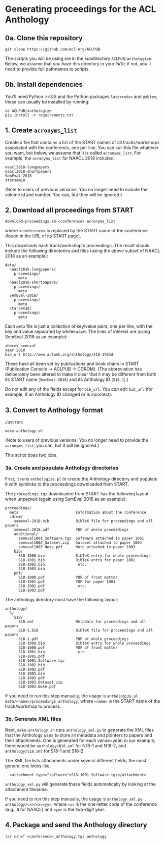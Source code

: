 # Generating proceedings for the ACL Anthology

## 0a. Clone this repository

```
git clone https://github.com/acl-org/ACLPUB
```

The scripts you will be using are in the subdirectory
`ACLPUB/anthologize`. Below, we assume that you have this directory in
your `PATH`; if not, you'll need to provide full pathnames to scripts.

## 0b. Install dependencies

You'll need Python >=3.5 and the Python packages `latexcodec` and
`pybtex`; these can usually be installed by running:

```
cd ACLPUB/anthologize
pip install -r requirements.txt
```

## 1. Create `acronyms_list`

Create a file that contains a list of the START names of all
tracks/workshops associated with the conference, one per line. You can
call this file whatever you want, but below, we assume that it is
called `acronyms_list`. For example, the `acronyms_list` for NAACL
2018 included:

```
naacl2018-longpapers
naacl2018-shortpapers
SemEval-2018
starsem18
```

(Note to users of previous versions: You no longer need to include the
volume id and number. You can, but they will be ignored.)

## 2. Download all proceedings from START

```
download-proceedings.sh <conference> acronyms_list
```
where `<conference>` is replaced by the START name of the conference
(found in the URL of its START page).

This downloads each track/workshop's proceedings. The result should
include the following directories and files (using the above subset of
NAACL 2018 as an example):

```
data/
  naacl2018-longpapers/
    proceedings/
      meta
  naacl2018-shortpapers/
    proceedings/
      meta
  SemEval-2018/
    proceedings/
      meta
  starsem18/
    proceedings/
      meta
```

Each `meta` file is just a collection of key/value pairs, one per
line, with the key and value separated by whitespace. The lines of
interest are (using SemEval-2018 as an example):

```
abbrev semeval
year 2018
bib_url http://www.aclweb.org/anthology/S18-1%03d
```

These have all been set by publications and book chairs in START
(Publication Console -> ACLPUB -> CDROM). (The abbreviation has
deliberately been altered to make it clear that it may be different
from both its START name (`SemEval-2018`) and its Anthology ID
(`S18-1`).)

Do not edit any of the fields except for `bib_url`. You _can_ edit
`bib_url` (for example, if an Anthology ID changed or is incorrect).

## 3. Convert to Anthology format

Just run:
```
make-anthology.sh
```
(Note to users of previous versions: You no longer need to provide the
`acronyms_list`; you can, but it will be ignored.)

This script does two jobs.

### 3a. Create and populate Anthology directories

First, it runs `anthologize.pl` to create the Anthology directory and
populate it with symlinks to the proceedings downloaded from START.

The `proceedings.tgz` downloaded from START has the following layout
when unpacked (again using SemEval 2018 as an example):

```
proceedings/
  meta                          Information about the conference
  cdrom/
    semeval-2018.bib            BibTeX file for proceedings and all papers
    semeval-2018.pdf            PDF of whole proceedings
    additional/
      semeval1001_Software.tgz  Software attached to paper 1001
      semeval1003_Dataset.zip   Dataset attached to paper 1003
      semeval1003_Note.pdf      Note attached to paper 1003
    bib/
      S18-1000.bib              BibTeX entry for whole proceedings
      S18-1001.bib              BibTeX entry for paper 1001
      S18-1002.bib               etc.
      S18-1003.bib
    pdf/
      S18-1000.pdf              PDF of front matter
      S18-1001.pdf              PDF for paper 1001
      S18-1002.pdf               etc.
      S18-1003.pdf
```

The anthology directory must have the following layout:

```
anthology/
  S/
    S18/
      S18.xml                   Metadata for proceedings and all papers
      S18-1.bib                 BibTeX file for proceedings and all papers
      S18-1.pdf                 PDF of whole proceedings
      S18-1000.bib              BibTeX entry for whole proceedings
      S18-1000.pdf              PDF of front matter
      S18-1001.bib               etc.
      S18-1001.pdf
      S18-1001.Software.tgz
      S18-1002.bib
      S18-1002.pdf
      S18-1003.bib
      S18-1003.pdf
      S18-1003.Dataset.zip
      S18-1003.Note.pdf
```

If you need to run this step manually, the usage is `anthologize.pl
data/<name>/proceedings anthology`, where `<name>` is the START name
of the track/workshop to process.

### 3b. Generate XML files

Next, `make-anthology.sh` runs `anthology_xml.py` to generate the XML
files that the Anthology uses to store all metadata and pointers to
papers and their attachments. One is generated for each venue+year; in
our example, there would be `anthology/N18.xml` for N18-1 and N18-2,
and `anthology/S18.xml` for S18-1 and S18-2.

The XML file lists attachments under several different fields; the
most general one looks like

```
  <attachment type="software">S18-1001.Software.tgz</attachment>
```

`anthology_xml.py` will generate these fields automatically by
looking at the attachment filename.

If you need to run this step manually, the usage is `anthology_xml.py
anthology/<x>/<x><yy>`, where `<x>` is the one-letter code of the
conference (e.g., `N` for NAACL) and `<yy>` is the two-digit year.

## 4. Package and send the Anthology directory

```
tar czhvf <conference>_anthology.tgz anthology
```
